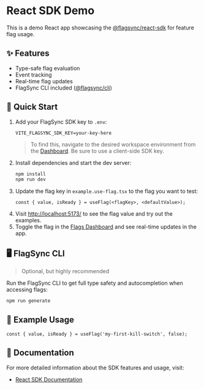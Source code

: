 # React SDK Demo

This is a demo React app showcasing the [@flagsync/react-sdk](https://github.com/flagsync/react-sdk) for feature flag usage.

## ✨ Features

- Type-safe flag evaluation
- Event tracking
- Real-time flag updates
- FlagSync CLI included ([@flagsync/cli](https://github.com/flagsync/cli))

## 🚀 Quick Start

1. Add your FlagSync SDK key to `.env`:
   ```dotenv
   VITE_FLAGSYNC_SDK_KEY=your-key-here
   ```
   > To find this, navigate to the desired workspace environment from the [Dashboard](https://www.flagsync.com/dashboard/settings/organization/workspaces/). Be sure to use a client-side SDK key.
2. Install dependencies and start the dev server:
   ```bash
   npm install
   npm run dev
   ```
3. Update the flag key in `example.use-flag.tsx` to the flag you want to test:
   ```tsx
   const { value, isReady } = useFlag(<flagKey>, <defaultValue>);
   ```
4. Visit [http://localhost:5173/](http://localhost:5173/) to see the flag value and try out the examples.
5. Toggle the flag in the [Flags Dashboard](https://www.flagsync.com/dashboard/flags/) and see real-time updates in the app.

## 🖥️ FlagSync CLI

> Optional, but highly recommended

Run the FlagSync CLI to get full type safety and autocompletion when accessing flags:

```bash
npm run generate
```

## 🔧 Example Usage

```tsx
const { value, isReady } = useFlag('my-first-kill-switch', false);
```

## 📖 Documentation

For more detailed information about the SDK features and usage, visit:
- [React SDK Documentation](https://docs.flagsync.com/sdks-client-side/react)
